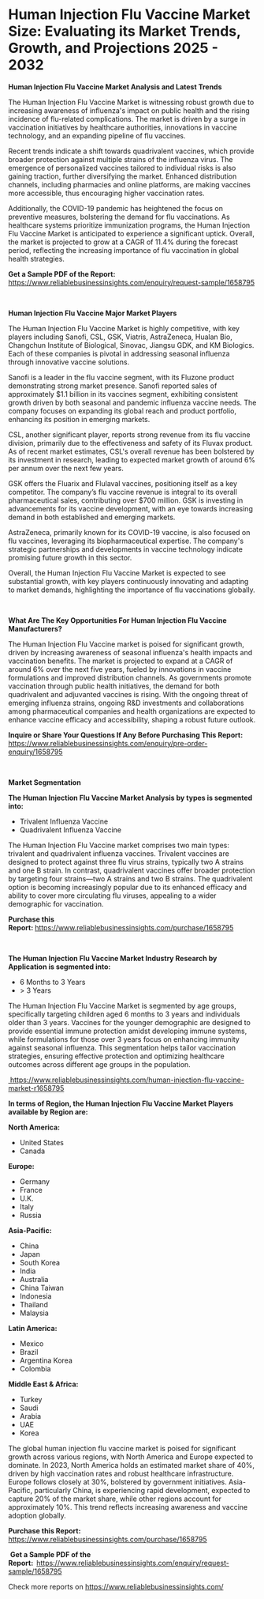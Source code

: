 <p><h1>Human Injection Flu Vaccine Market Size: Evaluating its Market Trends, Growth, and Projections 2025 - 2032</h1></p><p><strong>Human Injection Flu Vaccine Market Analysis and Latest Trends</strong></p>
<p><p>The Human Injection Flu Vaccine Market is witnessing robust growth due to increasing awareness of influenza's impact on public health and the rising incidence of flu-related complications. The market is driven by a surge in vaccination initiatives by healthcare authorities, innovations in vaccine technology, and an expanding pipeline of flu vaccines. </p><p>Recent trends indicate a shift towards quadrivalent vaccines, which provide broader protection against multiple strains of the influenza virus. The emergence of personalized vaccines tailored to individual risks is also gaining traction, further diversifying the market. Enhanced distribution channels, including pharmacies and online platforms, are making vaccines more accessible, thus encouraging higher vaccination rates.</p><p>Additionally, the COVID-19 pandemic has heightened the focus on preventive measures, bolstering the demand for flu vaccinations. As healthcare systems prioritize immunization programs, the Human Injection Flu Vaccine Market is anticipated to experience a significant uptick. Overall, the market is projected to grow at a CAGR of 11.4% during the forecast period, reflecting the increasing importance of flu vaccination in global health strategies.</p></p>
<p><strong>Get a Sample PDF of the Report:&nbsp;</strong> <a href="https://www.reliablebusinessinsights.com/enquiry/request-sample/1658795?utm_campaign=2224&utm_medium=2&utm_source=Github&utm_content=ia&utm_term=23032025&utm_id=human-injection-flu-vaccine">https://www.reliablebusinessinsights.com/enquiry/request-sample/1658795</a></p>
<p>&nbsp;</p>
<p><strong>Human Injection Flu Vaccine Major Market Players</strong></p>
<p><p>The Human Injection Flu Vaccine Market is highly competitive, with key players including Sanofi, CSL, GSK, Viatris, AstraZeneca, Hualan Bio, Changchun Institute of Biological, Sinovac, Jiangsu GDK, and KM Biologics. Each of these companies is pivotal in addressing seasonal influenza through innovative vaccine solutions.</p><p>Sanofi is a leader in the flu vaccine segment, with its Fluzone product demonstrating strong market presence. Sanofi reported sales of approximately $1.1 billion in its vaccines segment, exhibiting consistent growth driven by both seasonal and pandemic influenza vaccine needs. The company focuses on expanding its global reach and product portfolio, enhancing its position in emerging markets.</p><p>CSL, another significant player, reports strong revenue from its flu vaccine division, primarily due to the effectiveness and safety of its Fluvax product. As of recent market estimates, CSL's overall revenue has been bolstered by its investment in research, leading to expected market growth of around 6% per annum over the next few years.</p><p>GSK offers the Fluarix and Flulaval vaccines, positioning itself as a key competitor. The company’s flu vaccine revenue is integral to its overall pharmaceutical sales, contributing over $700 million. GSK is investing in advancements for its vaccine development, with an eye towards increasing demand in both established and emerging markets.</p><p>AstraZeneca, primarily known for its COVID-19 vaccine, is also focused on flu vaccines, leveraging its biopharmaceutical expertise. The company's strategic partnerships and developments in vaccine technology indicate promising future growth in this sector.</p><p>Overall, the Human Injection Flu Vaccine Market is expected to see substantial growth, with key players continuously innovating and adapting to market demands, highlighting the importance of flu vaccinations globally.</p></p>
<p>&nbsp;</p>
<p><strong>What Are The Key Opportunities For Human Injection Flu Vaccine Manufacturers?</strong></p>
<p><p>The Human Injection Flu Vaccine market is poised for significant growth, driven by increasing awareness of seasonal influenza's health impacts and vaccination benefits. The market is projected to expand at a CAGR of around 6% over the next five years, fueled by innovations in vaccine formulations and improved distribution channels. As governments promote vaccination through public health initiatives, the demand for both quadrivalent and adjuvanted vaccines is rising. With the ongoing threat of emerging influenza strains, ongoing R&D investments and collaborations among pharmaceutical companies and health organizations are expected to enhance vaccine efficacy and accessibility, shaping a robust future outlook.</p></p>
<p><strong>Inquire or Share Your Questions If Any Before Purchasing This Report:</strong> <a href="https://www.reliablebusinessinsights.com/enquiry/pre-order-enquiry/1658795?utm_campaign=2224&utm_medium=2&utm_source=Github&utm_content=ia&utm_term=23032025&utm_id=human-injection-flu-vaccine">https://www.reliablebusinessinsights.com/enquiry/pre-order-enquiry/1658795</a></p>
<p>&nbsp;</p>
<p><strong>Market Segmentation</strong></p>
<p><strong>The Human Injection Flu Vaccine Market Analysis by types is segmented into:</strong></p>
<p><ul><li>Trivalent Influenza Vaccine</li><li>Quadrivalent Influenza Vaccine</li></ul></p>
<p><p>The Human Injection Flu Vaccine market comprises two main types: trivalent and quadrivalent influenza vaccines. Trivalent vaccines are designed to protect against three flu virus strains, typically two A strains and one B strain. In contrast, quadrivalent vaccines offer broader protection by targeting four strains—two A strains and two B strains. The quadrivalent option is becoming increasingly popular due to its enhanced efficacy and ability to cover more circulating flu viruses, appealing to a wider demographic for vaccination.</p></p>
<p><strong>Purchase this Report:&nbsp;</strong><a href="https://www.reliablebusinessinsights.com/purchase/1658795?utm_campaign=2224&utm_medium=2&utm_source=Github&utm_content=ia&utm_term=23032025&utm_id=human-injection-flu-vaccine">https://www.reliablebusinessinsights.com/purchase/1658795</a></p>
<p>&nbsp;</p>
<p><strong>The Human Injection Flu Vaccine Market Industry Research by Application is segmented into:</strong></p>
<p><ul><li>6 Months to 3 Years</li><li>> 3 Years</li></ul></p>
<p><p>The Human Injection Flu Vaccine Market is segmented by age groups, specifically targeting children aged 6 months to 3 years and individuals older than 3 years. Vaccines for the younger demographic are designed to provide essential immune protection amidst developing immune systems, while formulations for those over 3 years focus on enhancing immunity against seasonal influenza. This segmentation helps tailor vaccination strategies, ensuring effective protection and optimizing healthcare outcomes across different age groups in the population.</p></p>
<p><a href="https://www.reliablebusinessinsights.com/human-injection-flu-vaccine-market-r1658795?utm_campaign=2224&utm_medium=2&utm_source=Github&utm_content=ia&utm_term=23032025&utm_id=human-injection-flu-vaccine">&nbsp;https://www.reliablebusinessinsights.com/human-injection-flu-vaccine-market-r1658795</a></p>
<p><strong>In terms of Region, the Human Injection Flu Vaccine Market Players available by Region are:</strong></p>
<p>
    <p> <strong> North America: </strong>
        <ul>
            <li>United States</li>
            <li>Canada</li>
        </ul>
        </p> 
    <p> <strong> Europe: </strong>
        <ul>
            <li>Germany</li>
            <li>France</li>
            <li>U.K.</li>
            <li>Italy</li>
            <li>Russia</li>
        </ul>
        </p> 
    <p> <strong> Asia-Pacific: </strong>
        <ul>
            <li>China</li>
            <li>Japan</li>
            <li>South Korea</li>
            <li>India</li>
            <li>Australia</li>
            <li>China Taiwan</li>
            <li>Indonesia</li>
            <li>Thailand</li>
            <li>Malaysia</li>
        </ul>
        </p> 
    <p> <strong> Latin America: </strong>
        <ul>
            <li>Mexico</li>
            <li>Brazil</li>
            <li>Argentina Korea</li>
            <li>Colombia</li>
        </ul>
        </p> 
    <p> <strong> Middle East & Africa: </strong>
        <ul>
            <li>Turkey</li>
            <li>Saudi</li>
            <li>Arabia</li>
            <li>UAE</li>
            <li>Korea</li>
        </ul>
    </p>
    </p>
<p><p>The global human injection flu vaccine market is poised for significant growth across various regions, with North America and Europe expected to dominate. In 2023, North America holds an estimated market share of 40%, driven by high vaccination rates and robust healthcare infrastructure. Europe follows closely at 30%, bolstered by government initiatives. Asia-Pacific, particularly China, is experiencing rapid development, expected to capture 20% of the market share, while other regions account for approximately 10%. This trend reflects increasing awareness and vaccine adoption globally.</p></p>
<p><strong>Purchase this Report: </strong><a href="https://www.reliablebusinessinsights.com/purchase/1658795?utm_campaign=2224&utm_medium=2&utm_source=Github&utm_content=ia&utm_term=23032025&utm_id=human-injection-flu-vaccine">https://www.reliablebusinessinsights.com/purchase/1658795</a></p>
<p>&nbsp;<strong>Get a Sample PDF of the Report:&nbsp;&nbsp;</strong><a href="https://www.reliablebusinessinsights.com/enquiry/request-sample/1658795?utm_campaign=2224&utm_medium=2&utm_source=Github&utm_content=ia&utm_term=23032025&utm_id=human-injection-flu-vaccine">https://www.reliablebusinessinsights.com/enquiry/request-sample/1658795</a></p>
<p><strong></strong></p>
<p>Check more reports on <a href="https://www.reliablebusinessinsights.com/?utm_campaign=2224&utm_medium=2&utm_source=Github&utm_content=ia&utm_term=23032025&utm_id=human-injection-flu-vaccine">https://www.reliablebusinessinsights.com/</a></p>